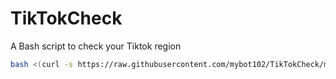 # TikTokCheck
A Bash script to check your Tiktok region

````bash
bash <(curl -s https://raw.githubusercontent.com/mybot102/TikTokCheck/main/tiktok.sh)
````
